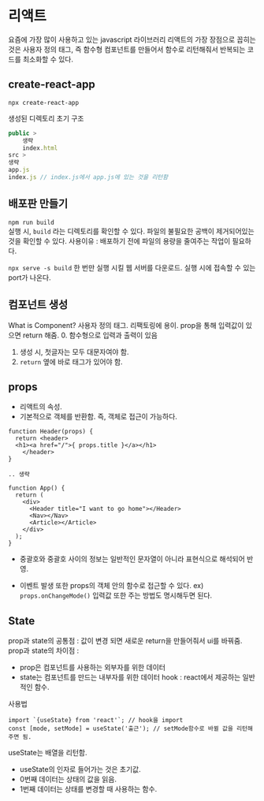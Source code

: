 # 리액트
요즘에 가장 많이 사용하고 있는 javascript 라이브러리
리액트의 가장 장점으로 꼽히는 것은 사용자 정의 태그, 즉 함수형 컴포넌트를 만들어서 함수로 리턴해줘서 반복되는 코드를 최소화할 수 있다.

## create-react-app
`npx create-react-app`

생성된 디렉토리 초기 구조
```jsx
public > 
	생략
	index.html 
src >
생략
app.js 
index.js // index.js에서 app.js에 있는 것을 리턴함
```


## 배포판 만들기
`npm run build`  
실행 시, `build` 라는 디렉토리를 확인할 수 있다. 파일의 불필요한 공백이 제거되어있는 것을 확인할 수 있다.
사용이유 : 배포하기 전에 파일의 용량을 줄여주는 작업이 필요하다. 

`npx serve -s build`
한 번만 실행 시킬 웹 서버를 다운로드. 실행 시에 접속할 수 있는 port가 나온다.


## 컴포넌트 생성
What is Component? 사용자 정의 태그. 리팩토링에 용이.
prop을 통해 입력값이 있으면 return 해줌.
0. 함수형으로 입력과 출력이 있음
1. 생성 시, 첫글자는 모두 대문자여야 함.
2. `return` 옆에 바로 태그가 있어야 함.


## props
- 리액트의 속성.
- 기본적으로 객체를 반환함. 즉, 객체로 접근이 가능하다.

```
function Header(props) {
  return <header>
  <h1><a href="/">{ props.title }</a></h1>
	</header>
}

.. 생략

function App() {
  return (
    <div>
      <Header title="I want to go home"></Header>
      <Nav></Nav>
      <Article></Article>
    </div>
  );
}
``` 
* 중괄호와 중괄호 사이의 정보는 일반적인 문자열이 아니라 표현식으로 해석되어 반영.


- 이벤트 발생 또한 props의 객체 안의 함수로 접근할 수 있다. 
ex) `props.onChangeMode()`
입력값 또한 주는 방법도 명시해두면 된다.

## State
prop과 state의 공통점 : 값이 변경 되면 새로운 return을 만들어줘서 ui를 바꿔줌.
prop과 state의 차이점 : 
- prop은 컴포넌트를 사용하는 외부자를 위한 데이터
- state는 컴포넌트를 만드는 내부자를 위한 데이터
hook : react에서 제공하는 일반적인 함수.

사용법 
```
import `{useState} from 'react'`; // hook을 import
const [mode, setMode] = useState('출근'); // setMode함수로 바뀔 값을 리턴해주면 됨.

```

useState는 배열을 리턴함.
- useState의 인자로 들어가는 것은 초기값.
- 0번째 데이터는 상태의 값을 읽음. 
- 1번째 데이터는 상태를 변경할 때 사용하는 함수. 
